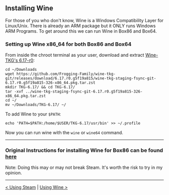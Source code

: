
## Installing Wine 

For those of you who don't know, Wine is a Windows Compatibility Layer for Linux/Unix. There is already an ARM package but it ONLY runs Windows ARM Programs. To get around this we can run Wine in Box86 and Box64.

### Setting up Wine x86_64 for both Box86 and Box64

From inside the chroot terminal as your user, download and extract [Wine-TKG's 6.17-r0](https://github.com/Frogging-Family/wine-tkg-git/releases/tag/6.17.r0.g5f19a815):

```
cd ~/Downloads
wget https://github.com/Frogging-Family/wine-tkg-git/releases/download/6.17.r0.g5f19a815/wine-tkg-staging-fsync-git-6.17.r0.g5f19a815-326-x86_64.pkg.tar.zst
mkdir TKG-6.17/ && cd TKG-6.17/
tar -xvf ../wine-tkg-staging-fsync-git-6.17.r0.g5f19a815-326-x86_64.pkg.tar.zst
cd ~/
mv ~/Downloads/TKG-6.17/ ~/
```



To add Wine to your `$PATH`:
```
echo 'PATH=$PATH:/home/$USER/TKG-6.17/usr/bin' >> ~/.profile
```



Now you can run wine with the `wine` or `wine64` command.


-----
### Original Instructions for installing Wine for Box86 can be found [here](https://github.com/ptitSeb/box86/blob/master/docs/X86WINE.md)

Note: Doing this may or may not break Steam. It's worth the risk to try in my opinion.

------------

[< Using Steam](using-steam.md) | [Using Wine >](using-wine.md)

